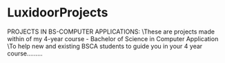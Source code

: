 # LuxidoorProjects
PROJECTS IN BS-COMPUTER APPLICATIONS:
\\These are projects made within of my 4-year course - Bachelor of Science in Computer Application
\\To help new and existing BSCA students to guide you in your 4 year course.........
